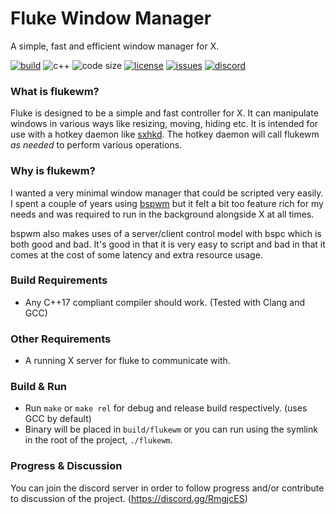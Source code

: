 # Fluke Window Manager
A simple, fast and efficient window manager for X.

[![build](https://img.shields.io/travis/Jackojc/flukewm.svg?style=flat)](https://travis-ci.org/Jackojc/flukewm)
![c++](https://img.shields.io/badge/c%2B%2B-%3E%3D17-blue.svg?style=flat)
![code size](https://img.shields.io/github/languages/code-size/Jackojc/flukewm.svg)
[![license](https://img.shields.io/github/license/Jackojc/flukewm.svg?style=flat)](./LICENSE)
[![issues](https://img.shields.io/github/issues/Jackojc/flukewm.svg?style=flat)](https://github.com/Jackojc/flukewm/issues)
[![discord](https://img.shields.io/discord/537732103765229590.svg?label=discord&style=flat)](https://discord.gg/RmgjcES)
### What is flukewm?
Fluke is designed to be a simple and fast controller for X. It can manipulate windows in various ways like resizing, moving, hiding etc. It is intended for use with a hotkey daemon like [sxhkd](https://github.com/baskerville/sxhkd). The hotkey daemon will call flukewm _as needed_ to perform various operations.

### Why is flukewm?
I wanted a very minimal window manager that could be scripted very easily. I spent a couple of years using [bspwm](https://github.com/baskerville/bspwm) but it felt a bit too feature rich for my needs and was required to run in the background alongside X at all times.

bspwm also makes uses of a server/client control model with bspc which is both good and bad. It's good in that it is very easy to script and bad in that it comes at the cost of some latency and extra resource usage.

### Build Requirements
- Any C++17 compliant compiler should work. (Tested with Clang and GCC)

### Other Requirements
- A running X server for fluke to communicate with.

### Build & Run
- Run `make` or `make rel` for debug and release build respectively. (uses GCC by default)
- Binary will be placed in `build/flukewm` or you can run using the symlink in the root of the project, `./flukewm`.

### Progress & Discussion
You can join the discord server in order to follow progress and/or contribute to discussion of the project. (https://discord.gg/RmgjcES)
